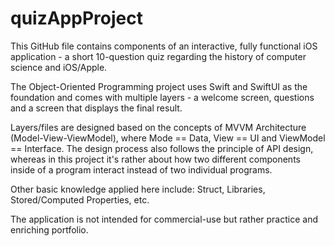 # quizAppProject
This GitHub file contains components of an interactive, fully functional iOS application - a short 10-question quiz regarding the history of computer science and iOS/Apple.

The Object-Oriented Programming project uses Swift and SwiftUI as the foundation and comes with multiple layers - a welcome screen, questions and a screen that displays the final result. 

Layers/files are designed based on the concepts of MVVM Architecture (Model-View-ViewModel), where Mode == Data, View == UI and ViewModel == Interface. The design process also follows the principle of API design, whereas in this project it's rather about how two different components inside of a program interact instead of two individual programs.

Other basic knowledge applied here include: Struct, Libraries, Stored/Computed Properties, etc.

The application is not intended for commercial-use but rather practice and enriching portfolio. 
